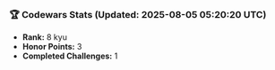 ### 🏆 Codewars Stats (Updated: 2025-08-05 05:20:20 UTC)

- **Rank:** 8 kyu
- **Honor Points:** 3
- **Completed Challenges:** 1
